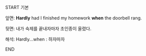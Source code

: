 START
기본

앞면:
**Hardly** had I finished my homework **when** the doorbell rang.


뒷면:
내가 숙제를 끝내자마자 초인종이 울렸다.


해석:
Hardly...when : 하자마자

<!--ID: 1740537481622-->
END